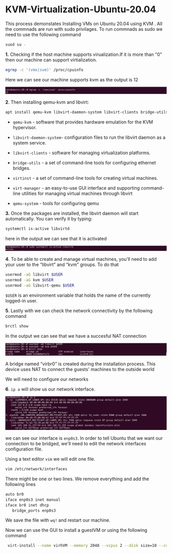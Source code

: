 
# KVM-Virtualization-Ubuntu-20.04

 This process demonstates Installing VMs on Ubuntu 20.04 using KVM
. All the commnads are run with sudo privilages. To run commnads as sudo we need to use the following command

```bash
suod su -
```

**1.** Checking if the host machine supports virualization.If it is more than "0" then our machine can support virtialization.

```bash
egrep -c '(vmx|svm)' /proc/cpuinfo
```
 Here we can see our machine supports kvm as the output is 12

![](images/1.png)

**2**. Then installing qemu-kvm and libvirt:

```bash
apt install qemu-kvm libvirt-daemon-system libvirt-clients bridge-utils virtinst virt-manager qemu-system
```
* ```qemu-kvm``` - software that provides hardware emulation for the KVM hypervisor.

* ```libvirt-daemon-system```- configuration files to run the libvirt daemon as a system service.

* ```libvirt-clients``` - software for managing virtualization platforms.

* ```bridge-utils``` - a set of command-line tools for configuring ethernet bridges.

* ```virtinst``` - a set of command-line tools for creating virtual machines.

* ```virt-manager``` - an easy-to-use GUI interface and supporting command-line utilities for managing virtual machines through libvirt

* ```qemu-system``` - tools for configuring qemu


**3.** Once the packages are installed, the libvirt daemon will start automatically. You can verify it by typing:

```bash
systemctl is-active libvirtd
```
here in the output we can see that it is activated

![](images/2.png)

**4**. To be able to create and manage virtual machines, you’ll need to add your user to the “libvirt” and “kvm” groups. To do that

```bash
usermod -aG libvirt $USER
usermod -aG kvm $USER
usermod -aG libvirt-qemu $USER
````

```$USER``` is an environment variable that holds the name of the currently logged-in user.

**5**. Lastly with we can check the network connectivity by the following command
```bash
brctl show
```
In the output we can see that we have a succesful NAT connection

![](images/3.png)

A bridge named “virbr0” is created during the installation process. This device uses NAT to connect the guests' machines to the outside world


We will need to configure our networks

**6**. ```ip a``` will show us our network interface.

![](images/4.png)

we can see our interface is ```enp0s3```. In order to tell Ubuntu that we want our connection to be bridged, we'll need to edit the network interfaces configuration file. 

Using a text editor ```vim``` we will edit one file. 

```bash
vim /etc/network/interfaces
```
 There might be one or two lines. We remove everything and add the following lines
 ```bash 
 auto br0
 iface enp0s3 inet manual
iface br0 inet dhcp
    bridge_ports enp0s3
 ```
 We save the file with ```wq!``` and restart our machine.

 Now we can use the GUI to install a guestVM or using the following command 

```bash
 virt-install --name virhVM --memory 2048 --vcpus 2 --disk size=10 --cdrom /home/rizwan/Downloads/ubuntu-18.04.4-live-server-amd64.iso –os-variant ubuntu18.04
 ```